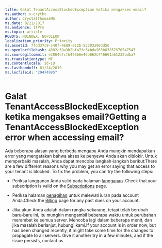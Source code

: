 ```yaml
---
title: Galat TenantAccessBlockedException ketika mengakses email?
ms.author: v-crytho
author: CrystalThomasMS
ms.date: 8/21/2017
ms.audience: ITPro
ms.topic: article
ROBOTS: NOINDEX, NOFOLLOW
localization_priority: Priority
ms.assetid: 7fdd37c9-540f-4689-812b-55303a90dd50
ms.openlocfilehash: 4082c39a3b2bfa7fc34bda963b83857670547547
ms.sourcegitcommit: e2864efcfb493b6e46b662b746661a61232bdba7
ms.translationtype: MT
ms.contentlocale: id-ID
ms.lasthandoff: 01/24/2019
ms.locfileid: "29474985"
---
```

# <a name="getting-a-tenantaccessblockedexception-error-when-accessing-email"></a><span data-ttu-id="b0678-102">Galat TenantAccessBlockedException ketika mengakses email?</span><span class="sxs-lookup"><span data-stu-id="b0678-102">Getting a TenantAccessBlockedException error when accessing email?</span></span>

<span data-ttu-id="b0678-p101">Ada beberapa alasan yang berbeda mengapa Anda mungkin mendapatkan error yang mengatakan bahwa akses ke penyewa Anda akan diblokir. Untuk memperbaiki masalah, Anda dapat mencoba langkah-langkah berikut:</span><span class="sxs-lookup"><span data-stu-id="b0678-p101">There are a few different reasons why you may get an error saying that access to your tenant is blocked. To fix the problem, you can try the following steps:</span></span>
  
- <span data-ttu-id="b0678-105">Periksa langganan Anda valid pada halaman [langganan](https://support.office.com/article/https://portal.office.com/adminportal/home.aspx#/subscriptions) .</span><span class="sxs-lookup"><span data-stu-id="b0678-105">Check that your subscription is valid on the [Subscriptions](https://support.office.com/article/https://portal.office.com/adminportal/home.aspx#/subscriptions) page.</span></span> 
    
- <span data-ttu-id="b0678-106">Periksa halaman [penagihan](https://support.office.com/article/https://portal.office.com/adminportal/home.aspx#/billoverview) untuk melewati iuran pada account Anda.</span><span class="sxs-lookup"><span data-stu-id="b0678-106">Check the [Billing](https://support.office.com/article/https://portal.office.com/adminportal/home.aspx#/billoverview) page for any past dues on your account.</span></span> 
    
- <span data-ttu-id="b0678-p102">Jika akun Anda adalah dalam rangka sekarang, tetapi telah berubah baru-baru ini, itu mungkin mengambil beberapa waktu untuk perubahan merambat ke semua server. Mencoba lagi dalam beberapa menit, dan jika masalah berlanjut, hubungi kami.</span><span class="sxs-lookup"><span data-stu-id="b0678-p102">If your account is in order now, but has been changed recently, it might take some time for the changes to propagate to all servers. Give it another try in a few minutes, and if the issue persists, contact us.</span></span>
    

